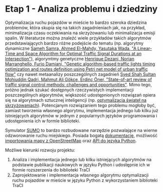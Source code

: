 # Etap 1 - Analiza problemu i dziedziny

Optymalizacja ruchu pojazdów w mieście to bardzo szeroka dziedzina problemów, która skupia się na takich zagadnieniach jak, na przykład, minimalizacja czasu oczekiwania na skrzyżowaniu lub minimalizacja emisji spalin. W literaturze można znaleźć wiele przykładów takich
algorytmów przedstawiających bardzo różne podejście do tematu (np. algorytmy dynamiczne [Sameh Samra, Ahmed El-Mahdy, Yasutaka Wada, "A Linear-Time and Space Algorithm for Optimal Traffic Signal Durations at an Intersection"](https://arxiv.org/ftp/arxiv/papers/1311/1311.0362.pdf)),
algorymtmy genetyczne [Henrique Dezani, Norian Marranghello, Furio Damiani, "Genetic algorithm-based traffic lights timing optimization and routes definition using Petri net model of urban traffic flow"](https://www.sciencedirect.com/science/article/pii/S1474667016434166)
czy nawet metaanalizy poszczególnych zagadnień [Syed Shah Sultan Mohiuddin Qadri, Mahmut Ali Gökçe, Erdinç Öner, "State-of-art review of traffic signal control methods: challenges and opportunities"](https://etrr.springeropen.com/articles/10.1186/s12544-020-00439-1). Mimo tego,
próżno jednak szukać dostępnych rzeczywistych implementacji poszczególnych algorytmów, większość udostępnionych rozwiązań opiera się na algorytmach sztucznej inteligencji (np. [optymalizacja świateł na skrzyżowaniach](https://github.com/topics/traffic-signal-control)).
Potencjanym rozwiązaniem tego problemu mogłoby być, zamiast tworzenia własnego algorytmu, implementacja jednego lub kilku już istniejących algorytmów w jednym z popularnych języków programowania i udostępnienia ich w formie biblioteki.

Symulator [SUMO](https://eclipse.dev/sumo/) to bardzo rozbudowane narzędzie pozwalające na wierne odzworowanie ruchu miejskiego. Posiada bogatą [dokumentację](https://sumo.dlr.de/docs/), możliwość [importowania mapy z OpenStreetMap](https://sumo.dlr.de/docs/Tutorials/Import_from_OpenStreetMap.html)
oraz [API do języka Python](https://pypi.org/project/traci/).

Możliwe kierunki rozwoju projektu:
1. Analiza i implementacja jednego lub kilku istniejących algorytmów na podstawie publikacji naukowych w języku Python i udostępnie ich w formie rozszerzenia do biblioteki TraCI
2. Zaprojektowanie i implementacja własnego algorytmu optymalizacji ruchu pojazdów w mieście w języku Python z wykorzystaniem biblioteki TraCI
